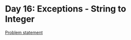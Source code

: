 # Day 16: Exceptions - String to Integer
[Problem statement](30-exceptions-string-to-integer-English.pdf)
